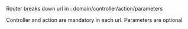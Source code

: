 Router breaks down url in :
domain/controller/action/parameters

Controller and action are mandatory in each url. Parameters are optional